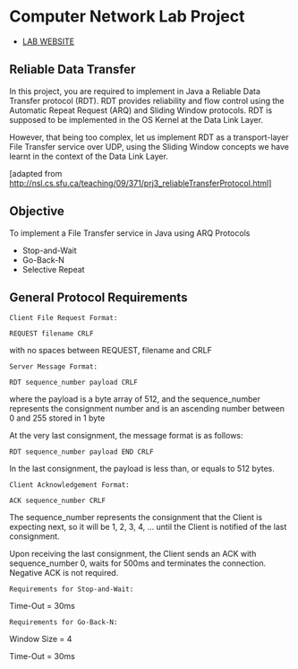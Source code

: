 
# Computer Network Lab Project


- [LAB WEBSITE](https://sites.google.com/a/iemcal.com/cs602-computernetworks/project2021)

## Reliable Data Transfer

In this project, you are required to implement in Java a Reliable Data Transfer protocol (RDT).  RDT provides reliability and flow control using the Automatic Repeat Request (ARQ) and Sliding Window protocols.
RDT is supposed to be implemented in the OS Kernel at the Data Link Layer.

However, that being too complex, let us implement RDT as a transport-layer File Transfer service over UDP, using the Sliding Window concepts we have learnt in the context of the Data Link Layer. 

[adapted from http://nsl.cs.sfu.ca/teaching/09/371/prj3_reliableTransferProtocol.html]  

## Objective

To implement a File Transfer service in Java using ARQ Protocols

 - Stop-and-Wait
 - Go-Back-N
 - Selective Repeat

  
## General Protocol Requirements

`Client File Request Format: `
```
REQUEST filename CRLF
```
with no spaces between REQUEST, filename and CRLF

`Server Message Format: `
```
RDT sequence_number payload CRLF
```
where the payload is a byte array of 512, and the sequence_number represents the consignment number and is an ascending number between 0 and 255 stored in 1 byte

At the very last consignment, the message format is as follows:

```
RDT sequence_number payload END CRLF
```

In the last consignment, the payload is less than, or equals to 512 bytes.

`Client Acknowledgement Format: `

```
ACK sequence_number CRLF
```

The sequence_number represents the consignment that the Client is expecting next, so it will be 1, 2, 3, 4, ... until the Client is notified of the last consignment.

Upon receiving the last consignment, the Client sends an ACK with sequence_number 0, waits for 500ms and terminates the connection.
Negative ACK is not required.

`Requirements for Stop-and-Wait: `

Time-Out = 30ms

`Requirements for Go-Back-N: `

Window Size = 4

Time-Out = 30ms

